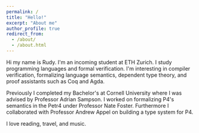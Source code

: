 ```yaml
---
permalink: /
title: "Hello!"
excerpt: "About me"
author_profile: true
redirect_from: 
  - /about/
  - /about.html
---
```


Hi my name is Rudy. I'm an incoming student at ETH Zurich. I study programming languages and formal verification. I'm interesting in compiler verification, formalizing language semantics, dependent type theory, and proof assistants such as Coq and Agda.

Previously I completed my Bachelor's at Cornell University where I was advised by Professor Adrian Sampson. I worked on formalizing P4's semantics in the Petr4 under Professor Nate Foster. Furthermore I collaborated with Professor Andrew Appel on building a type system for P4.

I love reading, travel, and music.
